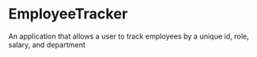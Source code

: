 # EmployeeTracker
An application that allows a user to track employees by a unique id, role, salary, and department
